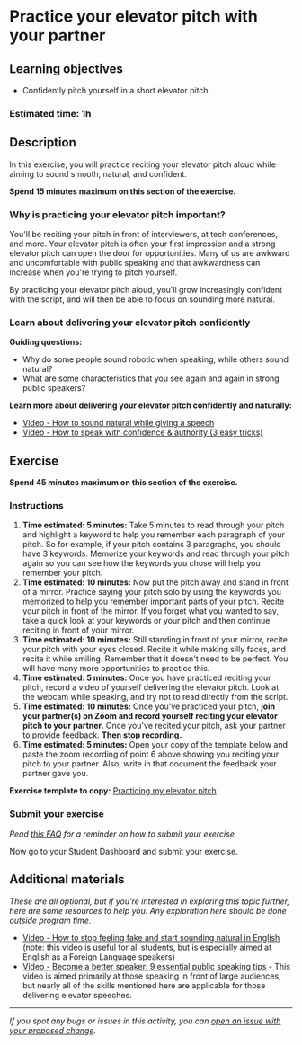 # Practice your elevator pitch with your partner

## Learning objectives

- Confidently pitch yourself in a short elevator pitch.

### **Estimated time**: 1h

## Description

In this exercise, you will practice reciting your elevator pitch aloud while aiming to sound smooth, natural, and confident.

**Spend 15 minutes maximum on this section of the exercise.**

### Why is practicing your elevator pitch important?

You'll be reciting your pitch in front of interviewers, at tech conferences, and more. Your elevator pitch is often your first impression and a strong elevator pitch can open the door for opportunities. Many of us are awkward and uncomfortable with public speaking and that awkwardness can increase when you're trying to pitch yourself.

By practicing your elevator pitch aloud, you'll grow increasingly confident with the script, and will then be able to focus on sounding more natural. 

### Learn about delivering your elevator pitch confidently

**Guiding questions:**

- Why do some people sound robotic when speaking, while others sound natural?
- What are some characteristics that you see again and again in strong public speakers?

**Learn more about delivering your elevator pitch confidently and naturally:**

- [Video - How to sound natural while giving a speech](https://www.youtube.com/watch?v=QeDF7xV4pq0)
- [Video - How to speak with confidence & authority (3 easy tricks)](https://www.youtube.com/watch?v=vjdNewrG20E)

## Exercise

**Spend 45 minutes maximum on this section of the exercise.**

### Instructions

1. **Time estimated: 5 minutes:** Take 5 minutes to read through your pitch and highlight a keyword to help you remember each paragraph of your pitch. So for example, if your pitch contains 3 paragraphs, you should have 3 keywords. Memorize your keywords and read through your pitch again so you can see how the keywords you chose will help you remember your pitch.
2. **Time estimated: 10 minutes:** Now put the pitch away and stand in front of a mirror. Practice saying your pitch solo by using the keywords you memorized to help you remember important parts of your pitch. Recite your pitch in front of the mirror. If you forget what you wanted to say, take a quick look at your keywords or your pitch and then continue reciting in front of your mirror.
3. **Time estimated: 10 minutes:** Still standing in front of your mirror, recite your pitch with your eyes closed. Recite it while making silly faces, and recite it while smiling. Remember that it doesn't need to be perfect. You will have many more opportunities to practice this.
4. **Time estimated: 5 minutes:** Once you have practiced reciting your pitch, record a video of yourself delivering the elevator pitch. Look at the webcam while speaking, and try not to read directly from the script.
5. **Time estimated: 10 minutes:** Once you've practiced your pitch, **join your partner(s) on Zoom and record yourself reciting your elevator pitch to your partner.** Once you've recited your pitch, ask your partner to provide feedback. **Then stop recording.**
6. **Time estimated: 5 minutes:** Open your copy of the template below and paste the zoom recording of point 6 above showing you reciting your pitch to your partner. Also, write in that document the feedback your partner gave you.

**Exercise template to copy:** [Practicing my elevator pitch](https://docs.google.com/document/d/1joRmAB8nBKkYIUr3pECs8qAtyH8U25ESWLeAXQoyrKQ/edit#)

### Submit your exercise

*Read [this FAQ](https://microverse.zendesk.com/hc/en-us/articles/360061344234) for a reminder on how to submit your exercise.* 

Now go to your Student Dashboard and submit your exercise.

## Additional materials

*These are all optional, but if you're interested in exploring this topic further, here are some resources to help you. Any exploration here should be done outside program time.*

- [Video - How to stop feeling fake and start sounding natural in English](https://www.youtube.com/watch?v=LSx_gR_cj88) (note: this video is useful for all students, but is especially aimed at English as a Foreign Language speakers)
- [Video - Become a better speaker: 9 essential public speaking tips](https://www.youtube.com/watch?v=zZBJZ-dBVbE) - This video is aimed primarily at those speaking in front of large audiences, but nearly all of the skills mentioned here are applicable for those delivering elevator speeches.


------

_If you spot any bugs or issues in this activity, you can [open an issue with your proposed change](https://github.com/microverseinc/curriculum-transversal-skills/blob/main/git-github/articles/open_issue.md)._
